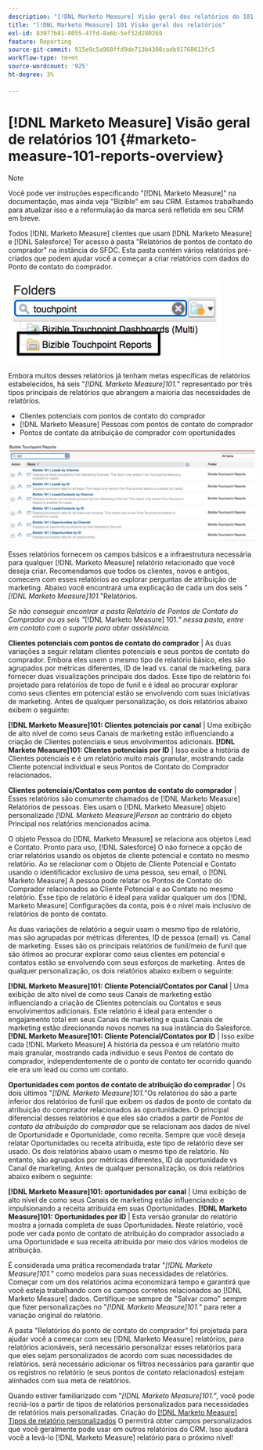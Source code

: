```yaml
---
description: "[!DNL Marketo Measure] Visão geral dos relatórios do 101 - [!DNL Marketo Measure]"
title: "[!DNL Marketo Measure] 101 Visão geral dos relatórios"
exl-id: 83977b81-8055-47fd-8a6b-5ef32d280269
feature: Reporting
source-git-commit: 915e9c5a968ffd9de713b4308cadb91768613fc5
workflow-type: tm+mt
source-wordcount: '925'
ht-degree: 3%

---
```


# [!DNL Marketo Measure] Visão geral de relatórios 101 {#marketo-measure-101-reports-overview}

>[!NOTE]
>
>Você pode ver instruções especificando &quot;[!DNL Marketo Measure]&quot; na documentação, mas ainda veja &quot;Bizible&quot; em seu CRM. Estamos trabalhando para atualizar isso e a reformulação da marca será refletida em seu CRM em breve.

Todos [!DNL Marketo Measure] clientes que usam [!DNL Marketo Measure] e [!DNL Salesforce] Ter acesso à pasta &quot;Relatórios de pontos de contato do comprador&quot; na instância do SFDC. Esta pasta contém vários relatórios pré-criados que podem ajudar você a começar a criar relatórios com dados do Ponto de contato do comprador.

![](assets/bizible-101-reports-overview-1.png)

Embora muitos desses relatórios já tenham metas específicas de relatórios estabelecidos, há seis &quot;_[!DNL Marketo Measure]101._&quot; representado por três tipos principais de relatórios que abrangem a maioria das necessidades de relatórios.

* Clientes potenciais com pontos de contato do comprador
* [!DNL Marketo Measure] Pessoas com pontos de contato do comprador
* Pontos de contato da atribuição do comprador com oportunidades

![](assets/bizible-101-reports-overview-2.png)

Esses relatórios fornecem os campos básicos e a infraestrutura necessária para qualquer [!DNL Marketo Measure] relatório relacionado que você deseja criar. Recomendamos que todos os clientes, novos e antigos, comecem com esses relatórios ao explorar perguntas de atribuição de marketing. Abaixo você encontrará uma explicação de cada um dos seis &quot;_[!DNL Marketo Measure]101._&quot;Relatórios.

_Se não conseguir encontrar a pasta Relatório de Pontos de Contato do Comprador ou as seis &quot;_[!DNL Marketo Measure] 101._&quot; nessa pasta, entre em contato com o suporte para obter assistência._

**Clientes potenciais com pontos de contato do comprador** | As duas variações a seguir relatam clientes potenciais e seus pontos de contato do comprador. Embora eles usem o mesmo tipo de relatório básico, eles são agrupados por métricas diferentes, ID de lead vs. canal de marketing, para fornecer duas visualizações principais dos dados. Esse tipo de relatório foi projetado para relatórios de topo de funil e é ideal ao procurar explorar como seus clientes em potencial estão se envolvendo com suas iniciativas de marketing. Antes de qualquer personalização, os dois relatórios abaixo exibem o seguinte:

**[!DNL Marketo Measure]101: Clientes potenciais por canal** | Uma exibição de alto nível de como seus Canais de marketing estão influenciando a criação de Clientes potenciais e seus envolvimentos adicionais.
**[!DNL Marketo Measure]101: Clientes potenciais por ID** | Isso exibe a história de Clientes potenciais e é um relatório muito mais granular, mostrando cada Cliente potencial individual e seus Pontos de Contato do Comprador relacionados.

**Clientes potenciais/Contatos com pontos de contato do comprador** | Esses relatórios são comumente chamados de [!DNL Marketo Measure] Relatórios de pessoas. Eles usam o [!DNL Marketo Measure] objeto personalizado _[!DNL Marketo Measure]Person_ ao contrário do objeto Principal nos relatórios mencionados acima.

O objeto Pessoa do [!DNL Marketo Measure] se relaciona aos objetos Lead e Contato. Pronto para uso, [!DNL Salesforce] O não fornece a opção de criar relatórios usando os objetos de cliente potencial e contato no mesmo relatório. Ao se relacionar com o Objeto de Cliente Potencial e Contato usando o identificador exclusivo de uma pessoa, seu email, o [!DNL Marketo Measure] A pessoa pode relatar os Pontos de Contato do Comprador relacionados ao Cliente Potencial e ao Contato no mesmo relatório. Esse tipo de relatório é ideal para validar qualquer um dos [!DNL Marketo Measure] Configurações da conta, pois é o nível mais inclusivo de relatórios de ponto de contato.

As duas variações de relatório a seguir usam o mesmo tipo de relatório, mas são agrupadas por métricas diferentes, ID de pessoa (email) vs. Canal de marketing. Esses são os principais relatórios de funil/meio de funil que são ótimos ao procurar explorar como seus clientes em potencial e contatos estão se envolvendo com seus esforços de marketing. Antes de qualquer personalização, os dois relatórios abaixo exibem o seguinte:

**[!DNL Marketo Measure]101: Cliente Potencial/Contatos por Canal** | Uma exibição de alto nível de como seus Canais de marketing estão influenciando a criação de Clientes potenciais ou Contatos e seus envolvimentos adicionais. Este relatório é ideal para entender o engajamento total em seus Canais de marketing e quais Canais de marketing estão direcionando novos nomes na sua instância do Salesforce.
**[!DNL Marketo Measure]101: Cliente Potencial/Contatos por ID** | Isso exibe cada [!DNL Marketo Measure] A história da pessoa é um relatório muito mais granular, mostrando cada indivíduo e seus Pontos de contato do comprador, independentemente de o ponto de contato ter ocorrido quando ele era um lead ou como um contato.

**Oportunidades com pontos de contato de atribuição do comprador** | Os dois últimos &quot;_[!DNL Marketo Measure]101._&quot;Os relatórios do são a parte inferior dos relatórios de funil que exibem os dados de ponto de contato da atribuição do comprador relacionados às oportunidades. O principal diferencial desses relatórios é que eles são criados a partir de _Pontos de contato da atribuição do comprador_ que se relacionam aos dados de nível de Oportunidade e Oportunidade, como receita. Sempre que você deseja relatar Oportunidades ou receita atribuída, este tipo de relatório deve ser usado. Os dois relatórios abaixo usam o mesmo tipo de relatório. No entanto, são agrupados por métricas diferentes, ID da oportunidade vs Canal de marketing. Antes de qualquer personalização, os dois relatórios abaixo exibem o seguinte:

**[!DNL Marketo Measure]101: oportunidades por canal** | Uma exibição de alto nível de como seus Canais de marketing estão influenciando e impulsionando a receita atribuída em suas Oportunidades.
**[!DNL Marketo Measure]101: Oportunidades por ID** | Esta versão granular do relatório mostra a jornada completa de suas Oportunidades. Neste relatório, você pode ver cada ponto de contato de atribuição do comprador associado a uma Oportunidade e sua receita atribuída por meio dos vários modelos de atribuição.

É considerada uma prática recomendada tratar &quot;_[!DNL Marketo Measure]101._&quot; como modelos para suas necessidades de relatórios. Começar com um dos relatórios acima economizará tempo e garantirá que você esteja trabalhando com os campos corretos relacionados ao [!DNL Marketo Measure] dados. Certifique-se sempre de &quot;Salvar como&quot; sempre que fizer personalizações no &quot;_[!DNL Marketo Measure]101._&quot; para reter a variação original do relatório.

A pasta &quot;Relatórios do ponto de contato do comprador&quot; foi projetada para ajudar você a começar com seu [!DNL Marketo Measure] relatórios, para relatórios acionáveis, será necessário personalizar esses relatórios para que eles sejam personalizados de acordo com suas necessidades de relatórios. será necessário adicionar os filtros necessários para garantir que os registros no relatório (e seus pontos de contato relacionados) estejam alinhados com sua meta de relatórios.

Quando estiver familiarizado com &quot;_[!DNL Marketo Measure]101._&quot;, você pode recriá-los a partir de tipos de relatórios personalizados para necessidades de relatórios mais personalizadas. Criação do [[!DNL Marketo Measure] Tipos de relatório personalizados](/help/marketo-measure-salesforce-reporting/new-report-types/creating-custom-marketo-measure-report-types.md) O permitirá obter campos personalizados que você geralmente pode usar em outros relatórios do CRM. Isso ajudará você a levá-lo [!DNL Marketo Measure] relatório para o próximo nível!
